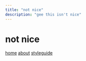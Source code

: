 ```yaml
---
title: "not nice"
description: "gee this isn't nice"
---
```

# not nice

[home](/)
[about](/about)
[styleguide](/posts/styleguide)
